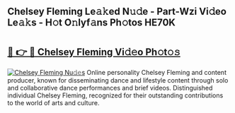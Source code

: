 ## Chelsey Fleming Le𝚊𝚔ed N𝚞𝚍e - Part-Wzi Vi𝚍eo Le𝚊𝚔s - H𝚘t O𝚗lyf𝚊ns Ph𝚘tos HE70K

# <h2><a href="http://hf5e5u2.feru.top/?c=Chelsey+Fleming">🔗 👉 🔴 Chelsey Fleming Vi𝚍𝚎o Ph𝚘t𝚘𝚜</a></h2>

[![Chelsey Fleming Nu𝚍𝚎s](https://i.imgur.com/0TWrTi3.gif)](http://hf5e5u2.feru.top/?c=Chelsey+Fleming)
Online personality Chelsey Fleming and content producer, known for disseminating dance and lifestyle content through solo and collaborative dance performances and brief videos. Distinguished individual Chelsey Fleming, recognized for their outstanding contributions to the world of arts and culture. 

